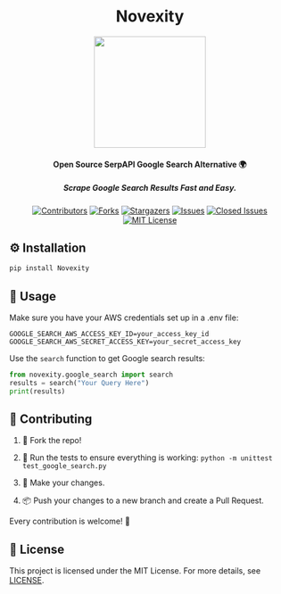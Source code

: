 <h1 align="center">Novexity</h1>
<div align="center">
    <img src="https://github.com/NorkzYT/NexusAPI/assets/53381649/2a2634c0-ada0-4795-ba5b-bdc60414baa9" width="200">
</div>

<h4 align="center">Open Source SerpAPI Google Search Alternative 🌍</h4>
<h5 align="center">Scrape Google Search Results Fast and Easy.</h5>

<div align="center">

<a href="https://github.com/NorkzYT/NexusAPI/graphs/contributors"><img src="https://img.shields.io/github/contributors/NorkzYT/NexusAPI.svg" alt="Contributors"></a>
<a href="https://github.com/NorkzYT/NexusAPI/network/members"><img src="https://img.shields.io/github/forks/NorkzYT/NexusAPI.svg" alt="Forks"></a>
<a href="https://github.com/NorkzYT/NexusAPI/stargazers"><img src="https://img.shields.io/github/stars/NorkzYT/NexusAPI.svg" alt="Stargazers"></a>
<a href="https://github.com/NorkzYT/NexusAPI/issues"><img src="https://img.shields.io/github/issues/NorkzYT/NexusAPI.svg" alt="Issues"></a>
<a href="https://github.com/NorkzYT/NexusAPI/issues?q=is%3Aissue+is%3Aclosed"><img src="https://img.shields.io/github/issues-closed/NorkzYT/NexusAPI.svg" alt="Closed Issues"></a>
<a href="https://github.com/NorkzYT/NexusAPI/blob/master/LICENSE"><img src="https://img.shields.io/github/license/NorkzYT/NexusAPI.svg" alt="MIT License"></a>

</div>

<h2 align="left">⚙ Installation</h2>

```bash
pip install Novexity
```

<h2 align="left">📝 Usage</h2>

Make sure you have your AWS credentials set up in a .env file:

```env
GOOGLE_SEARCH_AWS_ACCESS_KEY_ID=your_access_key_id
GOOGLE_SEARCH_AWS_SECRET_ACCESS_KEY=your_secret_access_key
```

Use the `search` function to get Google search results:

```python
from novexity.google_search import search
results = search("Your Query Here")
print(results)
```

<h2 align="left">🤝 Contributing</h2>

1. 🍴 Fork the repo!

2. 🧪 Run the tests to ensure everything is working: `python -m unittest test_google_search.py`

3. 🔧 Make your changes.

4. 📦 Push your changes to a new branch and create a Pull Request.

Every contribution is welcome! 💖

<h2 align="left">📄 License</h2>

This project is licensed under the MIT License. For more details, see [LICENSE](https://github.com/NorkzYT/NexusAPI/blob/master/LICENSE).
